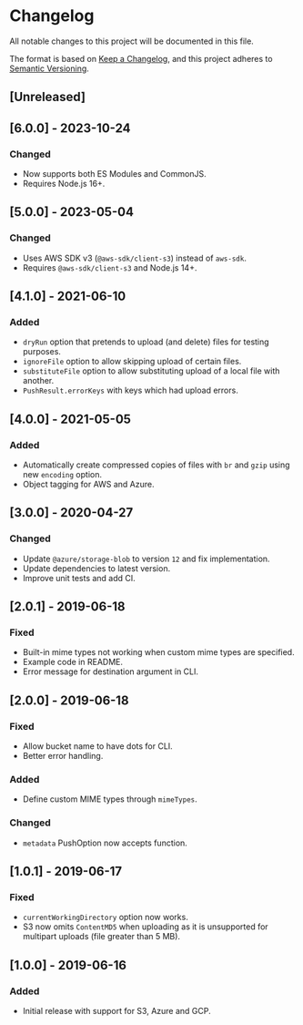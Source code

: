 # Changelog

All notable changes to this project will be documented in this file.

The format is based on [Keep a Changelog](https://keepachangelog.com/en/1.0.0/),
and this project adheres to [Semantic Versioning](https://semver.org/spec/v2.0.0.html).

## [Unreleased]

## [6.0.0] - 2023-10-24

### Changed

- Now supports both ES Modules and CommonJS.
- Requires Node.js 16+.

## [5.0.0] - 2023-05-04

### Changed

- Uses AWS SDK v3 (`@aws-sdk/client-s3`) instead of `aws-sdk`.
- Requires `@aws-sdk/client-s3` and Node.js 14+.

## [4.1.0] - 2021-06-10

### Added

- `dryRun` option that pretends to upload (and delete) files for testing purposes.
- `ignoreFile` option to allow skipping upload of certain files.
- `substituteFile` option to allow substituting upload of a local file with another.
- `PushResult.errorKeys` with keys which had upload errors.

## [4.0.0] - 2021-05-05

### Added

- Automatically create compressed copies of files with `br` and `gzip` using new `encoding` option.
- Object tagging for AWS and Azure.

## [3.0.0] - 2020-04-27

### Changed

- Update `@azure/storage-blob` to version `12` and fix implementation.
- Update dependencies to latest version.
- Improve unit tests and add CI.

## [2.0.1] - 2019-06-18

### Fixed

- Built-in mime types not working when custom mime types are specified.
- Example code in README.
- Error message for destination argument in CLI.

## [2.0.0] - 2019-06-18

### Fixed

- Allow bucket name to have dots for CLI.
- Better error handling.

### Added

- Define custom MIME types through `mimeTypes`.

### Changed

- `metadata` PushOption now accepts function.

## [1.0.1] - 2019-06-17

### Fixed

- `currentWorkingDirectory` option now works.
- S3 now omits `ContentMD5` when uploading as it is unsupported for multipart uploads (file greater than 5 MB).

## [1.0.0] - 2019-06-16

### Added

- Initial release with support for S3, Azure and GCP.
